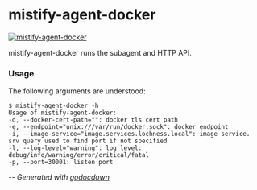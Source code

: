 # mistify-agent-docker

[![mistify-agent-docker](https://godoc.org/github.com/mistifyio/mistify-agent-docker/cmd/mistify-agent-docker?status.png)](https://godoc.org/github.com/mistifyio/mistify-agent-docker/cmd/mistify-agent-docker)

mistify-agent-docker runs the subagent and HTTP API.


### Usage

The following arguments are understood:

    $ mistify-agent-docker -h
    Usage of mistify-agent-docker:
    -d, --docker-cert-path="": docker tls cert path
    -e, --endpoint="unix:///var/run/docker.sock": docker endpoint
    -i, --image-service="image.services.lochness.local": image service. srv query used to find port if not specified
    -l, --log-level="warning": log level: debug/info/warning/error/critical/fatal
    -p, --port=30001: listen port


--
*Generated with [godocdown](https://github.com/robertkrimen/godocdown)*
